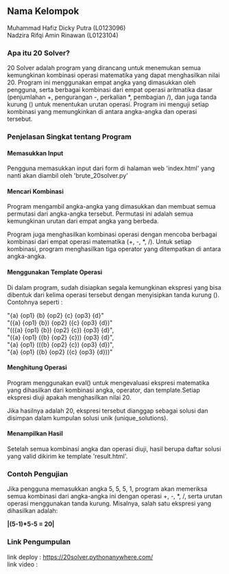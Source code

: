 ## Nama Kelompok  
Muhammad Hafiz Dicky Putra (L0123096)  
Nadzira Rifqi Amin Rinawan (L0123104)  

### Apa itu 20 Solver?
20 Solver adalah program yang dirancang untuk menemukan semua kemungkinan kombinasi operasi matematika yang dapat menghasilkan nilai 20. Program ini menggunakan empat angka yang dimasukkan oleh pengguna, serta berbagai kombinasi dari empat operasi aritmatika dasar (penjumlahan +, pengurangan -, perkalian *, pembagian /), dan juga tanda kurung () untuk menentukan urutan operasi. Program ini menguji setiap kombinasi yang memungkinkan di antara angka-angka dan operasi tersebut.
  
### Penjelasan Singkat tentang Program
#### Memasukkan Input
Pengguna memasukkan input dari form di halaman web 'index.html' yang nanti akan diambil oleh 'brute_20solver.py'
#### Mencari Kombinasi
Program mengambil angka-angka yang dimasukkan dan membuat semua permutasi dari angka-angka tersebut. Permutasi ini adalah semua kemungkinan urutan dari empat angka yang berbeda.  
  
Program juga menghasilkan kombinasi operasi dengan mencoba berbagai kombinasi dari empat operasi matematika (+, -, *, /). Untuk setiap kombinasi, program menghasilkan tiga operator yang ditempatkan di antara angka-angka.
#### Menggunakan Template Operasi
Di dalam program, sudah disiapkan segala kemungkinan ekspresi yang bisa dibentuk dari kelima operasi tersebut dengan menyisipkan tanda kurung (). Contohnya seperti :  
  
"{a} {op1} {b} {op2} {c} {op3} {d}"  
"({a} {op1} {b}) {op2} ({c} {op3} {d})"  
"(({a} {op1} {b}) {op2} {c}) {op3} {d}",  
"({a} {op1} ({b} {op2} {c})) {op3} {d}",  
"{a} {op1} (({b} {op2} {c}) {op3} {d})",  
"{a} {op1} ({b} {op2} ({c} {op3} {d}))"  

#### Menghitung Operasi
Program menggunakan eval() untuk mengevaluasi ekspresi matematika yang dihasilkan dari kombinasi angka, operator, dan template.Setiap ekspresi diuji apakah menghasilkan nilai 20.  
  
Jika hasilnya adalah 20, ekspresi tersebut dianggap sebagai solusi dan disimpan dalam kumpulan solusi unik (unique_solutions).

#### Menampilkan Hasil
Setelah semua kombinasi angka dan operasi diuji, hasil berupa daftar solusi yang valid dikirim ke template 'result.html'.
  
### Contoh Pengujian
Jika pengguna memasukkan angka 5, 5, 5, 1, program akan memeriksa semua kombinasi dari angka-angka ini dengan operasi +, -, *, /, serta urutan operasi menggunakan tanda kurung. Misalnya, salah satu ekspresi yang dihasilkan adalah:  
  
__|(5-1)*5-5 = 20|__

  
### Link Pengumpulan
link deploy : https://20solver.pythonanywhere.com/  
link video : 
